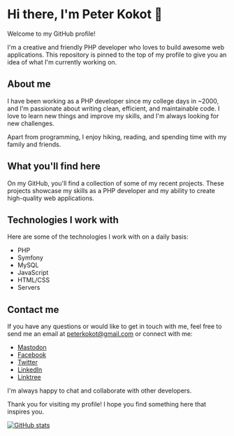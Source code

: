# Hi there, I'm Peter Kokot 👋

Welcome to my GitHub profile!

I'm a creative and friendly PHP developer who loves to build awesome web applications.
This repository is pinned to the top of my profile to give you an idea of what I'm currently working on.

## About me

I have been working as a PHP developer since my college days in ~2000, and I'm passionate about writing clean, efficient, and maintainable code.
I love to learn new things and improve my skills, and I'm always looking for new challenges.

Apart from programming, I enjoy hiking, reading, and spending time with my family and friends.

## What you'll find here

On my GitHub, you'll find a collection of some of my recent projects.
These projects showcase my skills as a PHP developer and my ability to create high-quality web applications.

## Technologies I work with

Here are some of the technologies I work with on a daily basis:

* PHP
* Symfony
* MySQL
* JavaScript
* HTML/CSS
* Servers

## Contact me

If you have any questions or would like to get in touch with me, feel free to send me an email at peterkokot@gmail.com or connect with me:

* [Mastodon](https://phpc.social/@petk)
* [Facebook](https://fb.com/peterkokot)
* [Twitter](https://twitter.com/peter_kokot)
* [LinkedIn](https://www.linkedin.com/in/peterkokot/)
* [Linktree](https://linktr.ee/petk)

I'm always happy to chat and collaborate with other developers.

Thank you for visiting my profile!
I hope you find something here that inspires you.

[![GitHub stats](https://github-readme-stats.vercel.app/api?username=petk)](https://github.com/anuraghazra/github-readme-stats)
